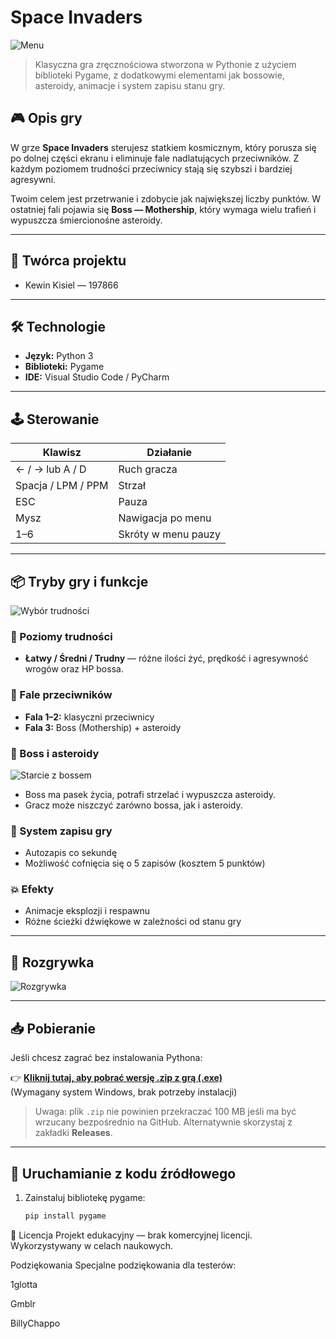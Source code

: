 # Space Invaders

![Menu](menu.png)

> Klasyczna gra zręcznościowa stworzona w Pythonie z użyciem biblioteki Pygame, z dodatkowymi elementami jak bossowie, asteroidy, animacje i system zapisu stanu gry.

## 🎮 Opis gry

W grze **Space Invaders** sterujesz statkiem kosmicznym, który porusza się po dolnej części ekranu i eliminuje fale nadlatujących przeciwników. Z każdym poziomem trudności przeciwnicy stają się szybszi i bardziej agresywni.

Twoim celem jest przetrwanie i zdobycie jak największej liczby punktów. W ostatniej fali pojawia się **Boss — Mothership**, który wymaga wielu trafień i wypuszcza śmiercionośne asteroidy.

---

## 🧠 Twórca projektu

- Kewin Kisiel — 197866  

---

## 🛠️ Technologie

- **Język:** Python 3  
- **Biblioteki:** Pygame  
- **IDE:** Visual Studio Code / PyCharm  

---

## 🕹️ Sterowanie

| Klawisz | Działanie                        |
|--------|----------------------------------|
| ← / → lub A / D | Ruch gracza              |
| Spacja / LPM / PPM | Strzał                |
| ESC    | Pauza                            |
| Mysz   | Nawigacja po menu                |
| 1–6    | Skróty w menu pauzy              |

---

## 📦 Tryby gry i funkcje

![Wybór trudności](wybor_trudnosci.png)

### 🎯 Poziomy trudności
- **Łatwy / Średni / Trudny** — różne ilości żyć, prędkość i agresywność wrogów oraz HP bossa.

### 🌊 Fale przeciwników
- **Fala 1–2:** klasyczni przeciwnicy  
- **Fala 3:** Boss (Mothership) + asteroidy

### 👾 Boss i asteroidy

![Starcie z bossem](boss.png)

- Boss ma pasek życia, potrafi strzelać i wypuszcza asteroidy.  
- Gracz może niszczyć zarówno bossa, jak i asteroidy.

### 💾 System zapisu gry
- Autozapis co sekundę  
- Możliwość cofnięcia się o 5 zapisów (kosztem 5 punktów)

### 💥 Efekty
- Animacje eksplozji i respawnu  
- Różne ścieżki dźwiękowe w zależności od stanu gry

---

## 📸 Rozgrywka

![Rozgrywka](gra.png)

---

## 📥 Pobieranie

Jeśli chcesz zagrać bez instalowania Pythona:

👉 **[Kliknij tutaj, aby pobrać wersję .zip z grą (.exe)](link_do_zipa)**  
(Wymagany system Windows, brak potrzeby instalacji)

> Uwaga: plik `.zip` nie powinien przekraczać 100 MB jeśli ma być wrzucany bezpośrednio na GitHub. Alternatywnie skorzystaj z zakładki **Releases**.

---

## 🚀 Uruchamianie z kodu źródłowego

1. Zainstaluj bibliotekę pygame:
   ```bash
   pip install pygame
🧾 Licencja
Projekt edukacyjny — brak komercyjnej licencji. Wykorzystywany w celach naukowych.

 Podziękowania
Specjalne podziękowania dla testerów:

1glotta

Gmblr

BillyChappo
